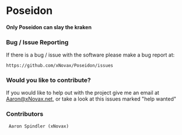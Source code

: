 # Poseidon
#### Only Poseidon can slay the kraken

### Bug / Issue Reporting

If there is a bug / issue with the software please make a bug report at:
```
https://github.com/xNovax/Poseidon/issues
```

### Would you like to contribute?

If you would like to help out with the project give me an email at Aaron@xNovax.net, or take a look at this issues marked "help wanted"

### Contributors

```
 Aaron Spindler (xNovax)
```
